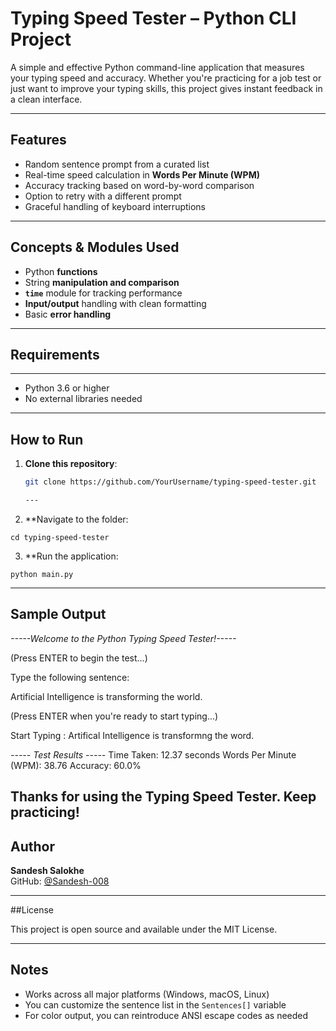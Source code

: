 # Typing Speed Tester – Python CLI Project

A simple and effective Python command-line application that measures your typing speed and accuracy. Whether you're practicing for a job test or just want to improve your typing skills, this project gives instant feedback in a clean interface.

---

## Features

- Random sentence prompt from a curated list
- Real-time speed calculation in **Words Per Minute (WPM)**
- Accuracy tracking based on word-by-word comparison
- Option to retry with a different prompt
- Graceful handling of keyboard interruptions

---

## Concepts & Modules Used

- Python **functions**
- String **manipulation and comparison**
- **`time`** module for tracking performance
- **Input/output** handling with clean formatting
- Basic **error handling**

---

## Requirements
---

- Python 3.6 or higher
- No external libraries needed

---

## How to Run

1. **Clone this repository**:
   ```bash
   git clone https://github.com/YourUsername/typing-speed-tester.git

   ---

2. **Navigate to the folder:
```
cd typing-speed-tester

```
3. **Run the application:
```
python main.py

````
---

## Sample Output

*-----Welcome to the Python Typing Speed Tester!-----*

(Press ENTER to begin the test...)

Type the following sentence:

Artificial Intelligence is transforming the world.

(Press ENTER when you're ready to start typing...)

Start Typing : Artifical Intelligence is transformng the word.

*----- Test Results -----*
Time Taken: 12.37 seconds
Words Per Minute (WPM): 38.76
Accuracy: 60.0%

Thanks for using the Typing Speed Tester. Keep practicing!
---

## Author

**Sandesh Salokhe**  
GitHub: [@Sandesh-008](https://github.com/Sandesh-008)

---

##License

This project is open source and available under the MIT License.

---

## Notes

- Works across all major platforms (Windows, macOS, Linux)
- You can customize the sentence list in the `Sentences[]` variable
- For color output, you can reintroduce ANSI escape codes as needed
